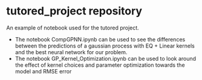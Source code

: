 # tutored_project repository
An example of notebook used for the tutored project.

- The notebook CompGPNN.ipynb can be used to see the differences between the predictions of a gaussian process with EQ + Linear kernels and the best neural network for our problem.
- The notebook GP_Kernel_Optimization.ipynb can be used to look around the effect of kernel choices and parameter optimization towards the model and RMSE error
